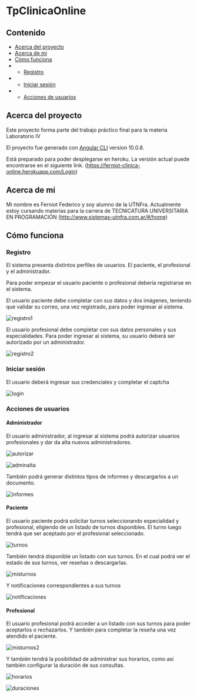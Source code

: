 # TpClinicaOnline

<!-- Contenido -->
## Contenido

* [Acerca del proyecto](#acerca-del-proyecto)
* [Acerca de mi](#acerca-de-mi)
* [Cómo funciona](#cómo-funciona)
* - [Registro](#registro)
* - [Iniciar sesión](#iniciar-sesión)
* - [Acciones de usuarios](#acciones-de-usuarios)
## Acerca del proyecto

Este proyecto forma parte del trabajo práctico final para la materia Laboratorio IV

El proyecto fue generado con [Angular CLI](https://github.com/angular/angular-cli) version 10.0.8.

Está preparado para poder desplegarse en heroku. La versión actual puede encontrarse en el siguiente link. (https://ferniot-clinica-online.herokuapp.com/Login)


## Acerca de mi

Mi nombre es Ferniot Federico y soy alumno de la UTNFra. Actualmente estoy cursando materias para la carrera de TECNICATURA UNIVERSITARIA EN PROGRAMACIÓN
(http://www.sistemas-utnfra.com.ar/#/home)


## Cómo funciona

### Registro
El sistema presenta distintos perfiles de usuarios. El paciente, el profesional y el administrador.

Para poder empezar el usuario paciente o profesional debería registrarse en el sistema.

El usuario paciente debe completar con sus datos y dos imágenes, teniendo que validar su correo, una vez registrado, para poder ingresar al sistema.

![registro1](https://github.com/federicoferniot/tp_clinica_online/blob/main/screenshots/registro1.png)

El usuario profesional debe completar con sus datos personales y sus especialidades. Para poder ingresar al sistema, su usuario deberá ser autorizado por un administrador.

![registro2](https://github.com/federicoferniot/tp_clinica_online/blob/main/screenshots/registro2.png)

### Iniciar sesión

El usuario deberá ingresar sus credenciales y completar el captcha

![login](https://github.com/federicoferniot/tp_clinica_online/blob/main/screenshots/login.png)

### Acciones de usuarios

#### Administrador

El usuario administrador, al ingresar al sistema podrá autorizar usuarios profesionales y dar da alta nuevos administradores.

![autorizar](https://github.com/federicoferniot/tp_clinica_online/blob/main/screenshots/autorizar.png)

![adminalta](https://github.com/federicoferniot/tp_clinica_online/blob/main/screenshots/adminalta.png)

También podrá generar distintos tipos de informes y descargarlos a un documento.

![informes](https://github.com/federicoferniot/tp_clinica_online/blob/main/screenshots/informes.png)

#### Paciente

El usuario paciente podrá solicitar turnos seleccionando especialidad y profesional, eligiendo de un listado de turnos disponibles. El turno luego tendrá que ser aceptado por el profesional seleccionado.

![turnos](https://github.com/federicoferniot/tp_clinica_online/blob/main/screenshots/turnos.png)

También tendrá disponible un listado con sus turnos. En el cual podrá ver el estado de sus turnos, ver reseñas o descargarlas.

![misturnos](https://github.com/federicoferniot/tp_clinica_online/blob/main/screenshots/misturnos.png)

Y notificaciones correspondientes a sus turnos

![notificaciones](https://github.com/federicoferniot/tp_clinica_online/blob/main/screenshots/notificaciones.png)

#### Profesional

El usuario profesional podrá acceder a un listado con sus turnos para poder aceptarlos o rechazarlos. Y también para completar la reseña una vez atendido el paciente.

![misturnos2](https://github.com/federicoferniot/tp_clinica_online/blob/main/screenshots/misturnos2.png)

Y también tendrá la posibilidad de administrar sus horarios, como así también configurar la duración de sus consultas.

![horarios](https://github.com/federicoferniot/tp_clinica_online/blob/main/screenshots/horarios.png)

![duraciones](https://github.com/federicoferniot/tp_clinica_online/blob/main/screenshots/duraciones.png)